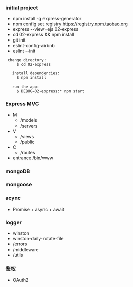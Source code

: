 ### initial project 
- npm install -g express-generator
- npm config set registry https://registry.npm.taobao.org
- express --view=ejs 02-express
- cd 02-express && npm install
- git init
- eslint-config-airbnb
- eslint --init

```shell
 change directory:
     $ cd 02-express

   install dependencies:
     $ npm install

   run the app:
     $ DEBUG=02-express:* npm start
```
### Express MVC
- M 
  + /models
  + /servers
- V 
  + /views
  + /public
- C 
  + /routes
- entrance /bin/www

### mongoDB

### mongoose

### acync
- Promise + async + await

### logger
- winston
- winston-daily-rotate-file
- /errors
- /middleware
- /utils

### 鉴权
- OAuth2
